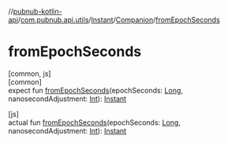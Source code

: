 //[pubnub-kotlin-api](../../../../index.md)/[com.pubnub.api.utils](../../index.md)/[Instant](../index.md)/[Companion](index.md)/[fromEpochSeconds](from-epoch-seconds.md)

# fromEpochSeconds

[common, js]\
[common]\
expect fun [fromEpochSeconds](from-epoch-seconds.md)(epochSeconds: [Long](https://kotlinlang.org/api/latest/jvm/stdlib/kotlin/-long/index.html), nanosecondAdjustment: [Int](https://kotlinlang.org/api/latest/jvm/stdlib/kotlin/-int/index.html)): [Instant](../index.md)

[js]\
actual fun [fromEpochSeconds](from-epoch-seconds.md)(epochSeconds: [Long](https://kotlinlang.org/api/latest/jvm/stdlib/kotlin/-long/index.html), nanosecondAdjustment: [Int](https://kotlinlang.org/api/latest/jvm/stdlib/kotlin/-int/index.html)): [Instant](../index.md)
